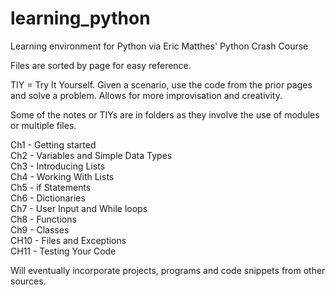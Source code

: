 # learning_python
Learning environment for Python via Eric Matthes' Python Crash Course

Files are sorted by page for easy reference. 

TIY = Try It Yourself. Given a scenario, use the code from the prior pages and solve a problem. Allows for more improvisation and creativity.

Some of the notes or TIYs are in folders as they involve the use of modules or multiple files.

Ch1 - Getting started \
Ch2 - Variables and Simple Data Types \
Ch3 - Introducing Lists \
Ch4 - Working With Lists \
Ch5 - if Statements \
Ch6 - Dictionaries \
Ch7 - User Input and While loops \
Ch8 - Functions \
Ch9 - Classes \
CH10 - Files and Exceptions \
CH11 - Testing Your Code

Will eventually incorporate projects, programs and code snippets from other sources.
